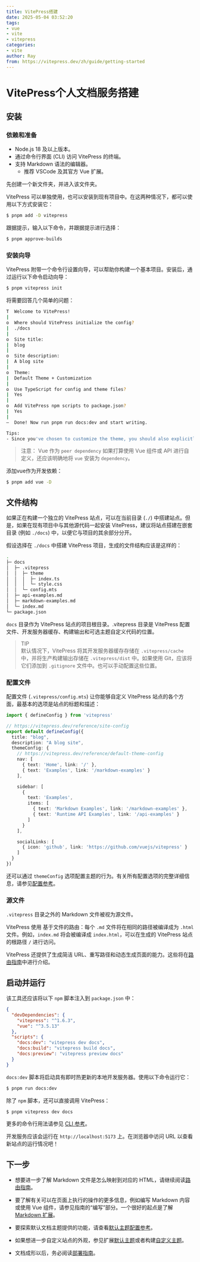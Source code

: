 ```yaml
---
title: VitePress搭建
date: 2025-05-04 03:52:20
tags:
- vue 
- vite
- vitepress
categories:
- vite
author: Ray
from: https://vitepress.dev/zh/guide/getting-started
---
```

# VitePress个人文档服务搭建
<!--more-->
## 安装

### 依赖和准备

- Node.js 18 及以上版本。
- 通过命令行界面 (CLI) 访问 VitePress 的终端。
- 支持 Markdown 语法的编辑器。
  - 推荐 VSCode 及其官方 Vue 扩展。

先创建一个新文件夹，并进入该文件夹。

VitePress 可以单独使用，也可以安装到现有项目中。在这两种情况下，都可以使用以下方式安装它：<br>
```bash
$ pnpm add -D vitepress
```

跟据提示，输入以下命令，并跟据提示进行选择：<br>
```bash
$ pnpm approve-builds
```

### 安装向导

VitePress 附带一个命令行设置向导，可以帮助你构建一个基本项目。安装后，通过运行以下命令启动向导：<br>
```bash
$ pnpm vitepress init
```

将需要回答几个简单的问题：<br>
```bash
T  Welcome to VitePress!
|
o  Where should VitePress initialize the config?
|  ./docs
|
o  Site title:
|  blog
|
o  Site description:
|  A blog site
|
o  Theme:
|  Default Theme + Customization
|
o  Use TypeScript for config and theme files?
|  Yes
|
o  Add VitePress npm scripts to package.json?
|  Yes
|
—  Done! Now run pnpm run docs:dev and start writing.

Tips:
- Since you've chosen to customize the theme, you should also explicitly install vue as a dev dependency.
```
>注意：
Vue 作为 `peer dependency`
如果打算使用 Vue 组件或 API 进行自定义，还应该明确地将 `vue` 安装为 `dependency`。

添加vue作为开发依赖：<br>
```bash
$ pnpm add vue -D
```

## 文件结构

如果正在构建一个独立的 VitePress 站点，可以在当前目录 (`./`) 中搭建站点。但是，如果在现有项目中与其他源代码一起安装 VitePress，建议将站点搭建在嵌套目录 (例如 `./docs`) 中，以便它与项目的其余部分分开。

假设选择在 `./docs` 中搭建 VitePress 项目，生成的文件结构应该是这样的：<br>
```bash
.
├─ docs
│  ├─ .vitepress
│  │  ├─ theme
│  │  │  ├─ index.ts
│  │  │  └─ style.css
│  │  └─ config.mts
│  ├─ api-examples.md
│  ├─ markdown-examples.md
│  └─ index.md
└─ package.json
```

`docs` 目录作为 VitePress 站点的项目根目录。.vitepress 目录是 VitePress 配置文件、开发服务器缓存、构建输出和可选主题自定义代码的位置。

>TIP<br>
默认情况下，VitePress 将其开发服务器缓存存储在 `.vitepress/cache` 中，并将生产构建输出存储在 `.vitepress/dist` 中。如果使用 Git，应该将它们添加到 `.gitignore` 文件中。也可以手动配置这些位置。<br>

### 配置文件

配置文件 (`.vitepress/config.mts`) 让你能够自定义 VitePress 站点的各个方面，最基本的选项是站点的标题和描述：<br>
```ts
import { defineConfig } from 'vitepress'

// https://vitepress.dev/reference/site-config
export default defineConfig({
  title: "blog",
  description: "A blog site",
  themeConfig: {
    // https://vitepress.dev/reference/default-theme-config
    nav: [
      { text: 'Home', link: '/' },
      { text: 'Examples', link: '/markdown-examples' }
    ],

    sidebar: [
      {
        text: 'Examples',
        items: [
          { text: 'Markdown Examples', link: '/markdown-examples' },
          { text: 'Runtime API Examples', link: '/api-examples' }
        ]
      }
    ],

    socialLinks: [
      { icon: 'github', link: 'https://github.com/vuejs/vitepress' }
    ]
  }
})
```

还可以通过 `themeConfig` 选项配置主题的行为。有关所有配置选项的完整详细信息，请参见[配置参考](https://vitepress.dev/zh/reference/site-config)。<br>

### 源文件

`.vitepress` 目录之外的 Markdown 文件被视为源文件。

VitePress 使用 基于文件的路由：每个 `.md` 文件将在相同的路径被编译成为 `.html` 文件。例如，`index.md` 将会被编译成 `index.html`，可以在生成的 VitePress 站点的根路径 `/` 进行访问。

VitePress 还提供了生成简洁 URL、重写路径和动态生成页面的能力。这些将在[路由指南](https://vitepress.dev/zh/guide/routing)中进行介绍。

## 启动并运行

该工具还应该将以下 `npm` 脚本注入到 `package.json` 中：<br>
```json
{
  "devDependencies": {
    "vitepress": "^1.6.3",
    "vue": "^3.5.13"
  },
  "scripts": {
    "docs:dev": "vitepress dev docs",
    "docs:build": "vitepress build docs",
    "docs:preview": "vitepress preview docs"
  }
}
```

`docs:dev` 脚本将启动具有即时热更新的本地开发服务器。使用以下命令运行它：<br>
```bash [pnpm]
$ pnpm run docs:dev
```

除了 `npm` 脚本，还可以直接调用 VitePress：<br>
```bash
$ pnpm vitepress dev docs
```

更多的命令行用法请参见 [CLI 参考](https://vitepress.dev/zh/reference/cli)。

开发服务应该会运行在 `http://localhost:5173` 上。在浏览器中访问 URL 以查看新站点的运行情况吧！

## 下一步

- 想要进一步了解 Markdown 文件是怎么映射到对应的 HTML，请继续阅读[路由指南](https://vitepress.dev/zh/guide/routing)。

- 要了解有关可以在页面上执行的操作的更多信息，例如编写 Markdown 内容或使用 Vue 组件，请参见指南的“编写”部分。一个很好的起点是了解 [Markdown 扩展](https://vitepress.dev/zh/guide/markdown)。

- 要探索默认文档主题提供的功能，请查看[默认主题配置参考](https://vitepress.dev/zh/reference/default-theme-config)。

- 如果想进一步自定义站点的外观，参见扩展[默认主题](https://vitepress.dev/zh/guide/extending-default-theme)或者构建[自定义主题](https://vitepress.dev/zh/guide/custom-theme)。

- 文档成形以后，务必阅读[部署指南](https://vitepress.dev/zh/guide/deploy)。